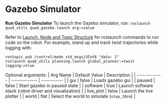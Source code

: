 # Gazebo Simulator

**Run Gazebo Simulator**
To launch the Gazebo simulator, run:
```roslaunch quad_utils quad_gazebo.launch arg:=value```

Refer to [Launch, Node and Topic Structure](https://github.com/robomechanics/quad-software/wiki/3.-Launch,-Node,-and-Topic-Structure) for roslaunch commands to run code on the robot. For example, stand up and track twist trajectories while logging with:
```
rostopic pub /control/mode std_msgs/UInt8 "data: 1"
roslaunch quad_utils planning.launch global_planner:=twist logging:=true
```

Optional arguments:
| Arg Name      | Default Value | Description |
| ------------- | ------------- | ----------- |
| gui           | false         | Loads gazebo gui |
| paused        | false         | Start gazebo in paused state |
| software      | true          | Launch software stack (robot driver and visualization) |
| live_plot     | false         | Launch the live plotter |
| world         | flat          | Select the world to simulate (`step_20cm`) |

